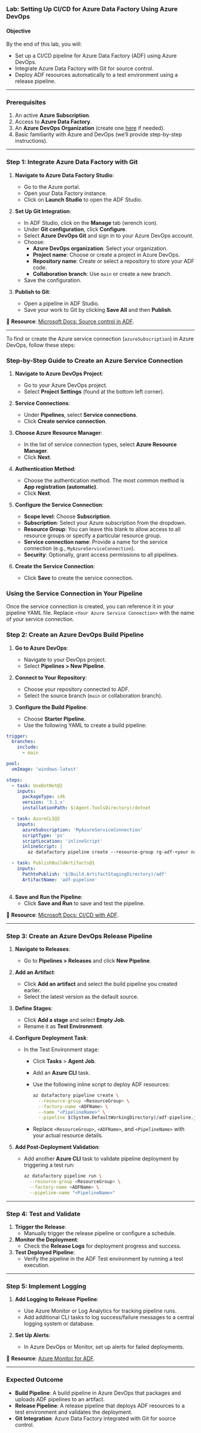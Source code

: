 ### **Lab: Setting Up CI/CD for Azure Data Factory Using Azure DevOps**

#### **Objective**
By the end of this lab, you will:
- Set up a CI/CD pipeline for Azure Data Factory (ADF) using Azure DevOps.
- Integrate Azure Data Factory with Git for source control.
- Deploy ADF resources automatically to a test environment using a release pipeline.

---

### **Prerequisites**
1. An active **Azure Subscription**.
2. Access to **Azure Data Factory**.
3. An **Azure DevOps Organization** (create one [here](https://dev.azure.com) if needed).
4. Basic familiarity with Azure and DevOps (we’ll provide step-by-step instructions).

---

### **Step 1: Integrate Azure Data Factory with Git**

1. **Navigate to Azure Data Factory Studio**:
   - Go to the Azure portal.
   - Open your Data Factory instance.
   - Click on **Launch Studio** to open the ADF Studio.

2. **Set Up Git Integration**:
   - In ADF Studio, click on the **Manage** tab (wrench icon).
   - Under **Git configuration**, click **Configure**.
   - Select **Azure DevOps Git** and sign in to your Azure DevOps account.
   - Choose:
     - **Azure DevOps organization**: Select your organization.
     - **Project name**: Choose or create a project in Azure DevOps.
     - **Repository name**: Create or select a repository to store your ADF code.
     - **Collaboration branch**: Use `main` or create a new branch.
   - Save the configuration.

3. **Publish to Git**:
   - Open a pipeline in ADF Studio.
   - Save your work to Git by clicking **Save All** and then **Publish**.

📘 **Resource**: [Microsoft Docs: Source control in ADF](https://learn.microsoft.com/en-us/azure/data-factory/source-control).

---

To find or create the Azure service connection (`azureSubscription`) in Azure DevOps, follow these steps:

### **Step-by-Step Guide to Create an Azure Service Connection**

1. **Navigate to Azure DevOps Project**:
   - Go to your Azure DevOps project.
   - Select **Project Settings** (found at the bottom left corner).

2. **Service Connections**:
   - Under **Pipelines**, select **Service connections**.
   - Click **Create service connection**.

3. **Choose Azure Resource Manager**:
   - In the list of service connection types, select **Azure Resource Manager**.
   - Click **Next**.

4. **Authentication Method**:
   - Choose the authentication method. The most common method is **App registration (automatic)**.
   - Click **Next**.

5. **Configure the Service Connection**:
   - **Scope level**: Choose **Subscription**.
   - **Subscription**: Select your Azure subscription from the dropdown.
   - **Resource Group**: You can leave this blank to allow access to all resource groups or specify a particular resource group.
   - **Service connection name**: Provide a name for the service connection (e.g., `MyAzureServiceConnection`).
   - **Security**: Optionally, grant access permissions to all pipelines.

6. **Create the Service Connection**:
   - Click **Save** to create the service connection.

### **Using the Service Connection in Your Pipeline**

Once the service connection is created, you can reference it in your pipeline YAML file. Replace `<Your Azure Service Connection>` with the name of your service connection.



### **Step 2: Create an Azure DevOps Build Pipeline**

1. **Go to Azure DevOps**:
   - Navigate to your DevOps project.
   - Select **Pipelines > New Pipeline**.

2. **Connect to Your Repository**:
   - Choose your repository connected to ADF.
   - Select the source branch (`main` or collaboration branch).

3. **Configure the Build Pipeline**:
   - Choose **Starter Pipeline**.
   - Use the following YAML to create a build pipeline:

```yaml
trigger:
  branches:
    include:
      - main

pool:
  vmImage: 'windows-latest'

steps:
  - task: UseDotNet@2
    inputs:
      packageType: sdk
      version: '3.1.x'
      installationPath: $(Agent.ToolsDirectory)/dotnet

  - task: AzureCLI@2
    inputs:
      azureSubscription: 'MyAzureServiceConnection'
      scriptType: 'ps'
      scriptLocation: 'inlineScript'
      inlineScript: |
        az datafactory pipeline create --resource-group rg-adf-<your name> --factory-name adf-<your name> --name "MyPipeline" --output $(Build.ArtifactStagingDirectory)/adf/adf-pipeline.json

  - task: PublishBuildArtifacts@1
    inputs:
      PathtoPublish: '$(Build.ArtifactStagingDirectory)/adf'
      ArtifactName: 'adf-pipeline'
    
```

4. **Save and Run the Pipeline**:
   - Click **Save and Run** to save and test the pipeline.

📘 **Resource**: [Microsoft Docs: CI/CD with ADF](https://learn.microsoft.com/en-us/azure/data-factory/continuous-integration-deployment).

---

### **Step 3: Create an Azure DevOps Release Pipeline**

1. **Navigate to Releases**:
   - Go to **Pipelines > Releases** and click **New Pipeline**.

2. **Add an Artifact**:
   - Click **Add an artifact** and select the build pipeline you created earlier.
   - Select the latest version as the default source.

3. **Define Stages**:
   - Click **Add a stage** and select **Empty Job**.
   - Rename it as **Test Environment**.

4. **Configure Deployment Task**:
   - In the Test Environment stage:
     - Click **Tasks** > **Agent Job**.
     - Add an **Azure CLI** task.
     - Use the following inline script to deploy ADF resources:

       ```bash
       az datafactory pipeline create \
         --resource-group <ResourceGroup> \
         --factory-name <ADFName> \
         --name "<PipelineName>" \
         --pipeline $(System.DefaultWorkingDirectory)/adf-pipeline.json
       ```

     - Replace `<ResourceGroup>`, `<ADFName>`, and `<PipelineName>` with your actual resource details.

5. **Add Post-Deployment Validation**:
   - Add another **Azure CLI** task to validate pipeline deployment by triggering a test run:
     ```bash
     az datafactory pipeline run \
       --resource-group <ResourceGroup> \
       --factory-name <ADFName> \
       --pipeline-name "<PipelineName>"
     ```

---

### **Step 4: Test and Validate**

1. **Trigger the Release**:
   - Manually trigger the release pipeline or configure a schedule.
2. **Monitor the Deployment**:
   - Check the **Release Logs** for deployment progress and success.
3. **Test Deployed Pipeline**:
   - Verify the pipeline in the ADF Test environment by running a test execution.

---

### **Step 5: Implement Logging**

1. **Add Logging to Release Pipeline**:
   - Use Azure Monitor or Log Analytics for tracking pipeline runs.
   - Add additional CLI tasks to log success/failure messages to a central logging system or database.

2. **Set Up Alerts**:
   - In Azure DevOps or Monitor, set up alerts for failed deployments.

📘 **Resource**: [Azure Monitor for ADF](https://learn.microsoft.com/en-us/azure/data-factory/monitor-using-azure-monitor).

---

### **Expected Outcome**

- **Build Pipeline**: A build pipeline in Azure DevOps that packages and uploads ADF pipelines to an artifact.
- **Release Pipeline**: A release pipeline that deploys ADF resources to a test environment and validates the deployment.
- **Git Integration**: Azure Data Factory integrated with Git for source control.
